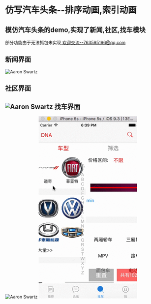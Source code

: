 # 

仿写汽车头条--排序动画,索引动画
====
模仿汽车头条的demo,实现了新闻,社区,找车模块
----

部分功能由于无法抓包未实现,欢迎交流--763595196@qq.com

新闻界面
----
![Aaron Swartz](https://github.com/ziTai/-/blob/master/HomeForCar/new_show.gif)

社区界面
----
![Aaron Swartz](https://github.com/ziTai/-/blob/master/HomeForCar/commit_show.gif)
找车界面
----
![Aaron Swartz](https://github.com/ziTai/-/blob/master/HomeForCar/find_show.gif)
![Aaron Swartz](https://github.com/ziTai/-/blob/master/HomeForCar/choose_show.gif)